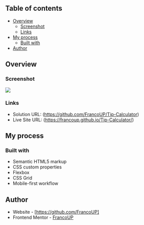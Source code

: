 ## Table of contents

- [Overview](#overview)
  - [Screenshot](#screenshot)
  - [Links](#links)
- [My process](#my-process)
  - [Built with](#built-with)
- [Author](#author)

## Overview

### Screenshot

![](./public/images/Screenshot%20Capture%20-%202023-08-31%20-%2015-06-45.png)

### Links

- Solution URL: (https://github.com/FrancoUP/Tip-Calculator)
- Live Site URL: (https://francoup.github.io/Tip-Calculator/)

## My process

### Built with

- Semantic HTML5 markup
- CSS custom properties
- Flexbox
- CSS Grid
- Mobile-first workflow

## Author

- Website - [https://github.com/FrancoUP]
- Frontend Mentor - [FrancoUP](https://www.frontendmentor.io/profile/FrancoUP)
